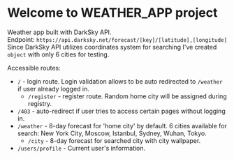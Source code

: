 # Welcome to WEATHER_APP project

Weather app built with DarkSky API. \
Endpoint: `https://api.darksky.net/forecast/[key]/[latitude],[longitude]` \
Since DarkSky API utilizes coordinates system for searching I've created `object` with only 6 cities for testing. 

Accessible routes:

* `/` - login route. Login validation allows to be auto redirected to `/weather` if user already 
logged in. 
   * `/register` - register route. Random home city will be assigned during registry.
* `/403` - auto-redirect if user tries to access certain pages without logging in.
* `/weather` - 8-day forecast for 'home city' by default. 6 cities available for search: New York City, Moscow, Istanbul, Sydney, Wuhan, Tokyo.
   * `/city` - 8-day forecast for searched city with city wallpaper.
* `/users/profile` - Current user's information. 
